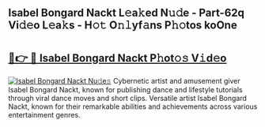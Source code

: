 ## Isabel Bongard Nackt L𝚎a𝚔ed N𝚞𝚍e - Part-62q Vi𝚍𝚎o L𝚎a𝚔s - H𝚘𝚝 O𝚗𝚕yf𝚊ns P𝚑𝚘tos koOne

# <h2><a href="http://kf8dtud.oniu.top/?m=Isabel+Bongard+Nackt">🔗👉 🔴 Isabel Bongard Nackt P𝚑ot𝚘𝚜 V𝚒d𝚎o</a></h2>

[![Isabel Bongard Nackt Nu𝚍e𝚜](https://i.imgur.com/0qMVB7G.gif)](http://kf8dtud.oniu.top/?m=Isabel+Bongard+Nackt)
Cybernetic artist and amusement giver Isabel Bongard Nackt, known for publishing dance and lifestyle tutorials through viral dance moves and short clips. Versatile artist Isabel Bongard Nackt, known for their remarkable abilities and achievements across various entertainment genres.  
